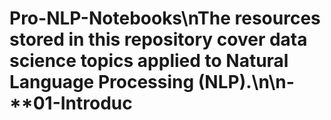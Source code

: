 # Pro-NLP-Notebooks\nThe resources stored in this repository cover data science topics applied to Natural Language Processing (NLP).\n\n- **01-Introduc